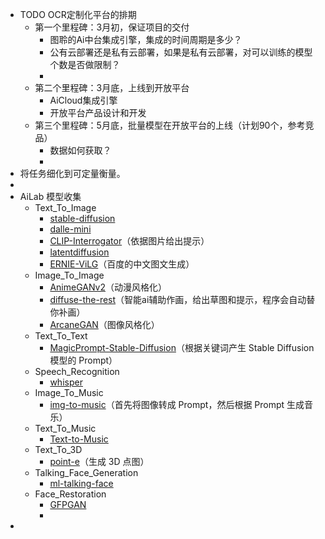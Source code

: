 - TODO OCR定制化平台的排期
	- 第一个里程碑：3月初，保证项目的交付
		- 图聆的Ai中台集成引擎，集成的时间周期是多少？
		- 公有云部署还是私有云部署，如果是私有云部署，对可以训练的模型个数是否做限制？
		-
	- 第二个里程碑：3月底，上线到开放平台
		- AiCloud集成引擎
		- 开放平台产品设计和开发
	- 第三个里程碑：5月底，批量模型在开放平台的上线（计划90个，参考竞品）
		- 数据如何获取？
		-
- 将任务细化到可定量衡量。
-
- AiLab 模型收集
	- Text_To_Image
		- [stable-diffusion](https://huggingface.co/spaces/stabilityai/stable-diffusion)
		- [dalle-mini](https://huggingface.co/spaces/dalle-mini/dalle-mini)
		- [CLIP-Interrogator](https://huggingface.co/spaces/pharma/CLIP-Interrogator)（依据图片给出提示）
		- [latentdiffusion](https://huggingface.co/spaces/multimodalart/latentdiffusion)
		- [ERNIE-ViLG](https://huggingface.co/spaces/PaddlePaddle/ERNIE-ViLG)（百度的中文图文生成）
	- Image_To_Image
		- [AnimeGANv2](https://huggingface.co/spaces/akhaliq/AnimeGANv2)（动漫风格化）
		- [diffuse-the-rest](https://huggingface.co/spaces/huggingface-projects/diffuse-the-rest)（智能ai辅助作画，给出草图和提示，程序会自动替你补画）
		- [ArcaneGAN](https://huggingface.co/spaces/akhaliq/ArcaneGAN)（图像风格化）
	- Text_To_Text
		- [MagicPrompt-Stable-Diffusion](https://huggingface.co/spaces/Gustavosta/MagicPrompt-Stable-Diffusion)（根据关键词产生 Stable Diffusion 模型的 Prompt）
	- Speech_Recognition
		- [whisper](https://huggingface.co/spaces/openai/whisper)
	- Image_To_Music
		- [img-to-music](https://huggingface.co/spaces/fffiloni/img-to-music)（首先将图像转成 Prompt，然后根据 Prompt 生成音乐）
	- Text_To_Music
		- [Text-to-Music](https://huggingface.co/spaces/Mubert/Text-to-Music)
	- Text_To_3D
		- [point-e](https://huggingface.co/spaces/openai/point-e)（生成 3D 点图）
	- Talking_Face_Generation
		- [ml-talking-face](https://huggingface.co/spaces/CVPR/ml-talking-face)
	- Face_Restoration
		- [GFPGAN](https://huggingface.co/spaces/akhaliq/GFPGAN)
		-
-